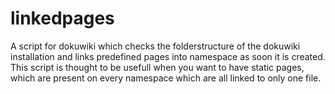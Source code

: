 # linkedpages
A script for dokuwiki which checks the folderstructure of the dokuwiki installation and links predefined pages into namespace as soon it is created. This script is thought to be usefull when you want to have static pages, which are present on every namespace which are all linked to only one file.
